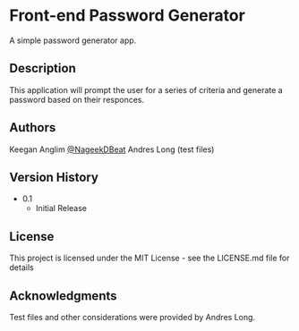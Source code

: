 # Front-end Password Generator

A simple password generator app.

## Description

This application will prompt the user for a series of criteria and generate a password based on their responces.

## Authors

Keegan Anglim
[@NageekDBeat](https://twitter.com/nageekdbeat)
Andres Long (test files)

## Version History

* 0.1
    * Initial Release

## License

This project is licensed under the MIT License - see the LICENSE.md file for details

## Acknowledgments

Test files and other considerations were provided by Andres Long.